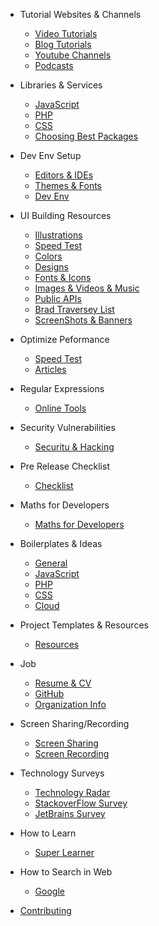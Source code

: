 - Tutorial Websites & Channels

  - [Video Tutorials](tutorials/websites.md)
  - [Blog Tutorials](tutorials/blogs.md)
  - [Youtube Channels](tutorials/youtube.md)
  - [Podcasts](tutorials/podcasts.md)

- Libraries & Services

  - [JavaScript](libraries/js.md)
  - [PHP](libraries/php.md)
  - [CSS](libraries/css.md)
  - [Choosing Best Packages](libraries/choose.md)

- Dev Env Setup

  - [Editors & IDEs](ide/editors.md)
  - [Themes & Fonts](ide/fonts.md)
  - [Dev Env](ide/dev.md)

- UI Building Resources

  - [Illustrations](web/illustrations.md)
  - [Speed Test](web/speed.md)
  - [Colors](web/colors.md)
  - [Designs](web/designs.md)
  - [Fonts & Icons](web/icons.md)
  - [Images & Videos & Music](web/images.md)
  - [Public APIs](web/api.md)
  - [Brad Traversey List](https://github.com/bradtraversy/design-resources-for-developers)
  - [ScreenShots & Banners](snapshots/index.md)

- Optimize Peformance

  - [Speed Test](web/speed.md)
  - [Articles](perf/index.md)

- Regular Expressions

  - [Online Tools](regex/tools.md)

- Security Vulnerabilities

  - [Securitu & Hacking](security/index.md)

- Pre Release Checklist

  - [Checklist](pre-release/index.md)

- Maths for Developers

  - [Maths for Developers](maths/index.md)

- Boilerplates & Ideas

  - [General](project-ideas/general.md)
  - [JavaScript](project-ideas/js.md)
  - [PHP](project-ideas/php.md)
  - [CSS](project-ideas/css.md)
  - [Cloud](project-ideas/cloud.md)

- Project Templates & Resources

  - [Resources](project-res/index.md)

- Job

  - [Resume & CV](job/resume.md)
  - [GitHub](job/github.md)
  - [Organization Info](web/org.md)

- Screen Sharing/Recording

  - [Screen Sharing](screen/sharing.md)
  - [Screen Recording](screen/recording.md)

- Technology Surveys

  - [Technology Radar](https://www.thoughtworks.com/radar)
  - [StackoverFlow Survey](https://insights.stackoverflow.com/survey)
  - [JetBrains Survey](https://www.jetbrains.com/lp/devecosystem-2020/)

* How to Learn

  - [Super Learner](super_learner/super.md)

- How to Search in Web

  - [Google](search/google.md)

* [Contributing](contribution/index.md)
